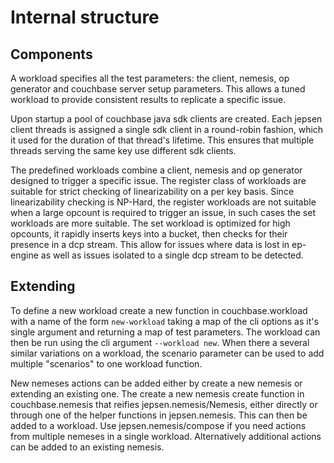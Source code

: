 # Internal structure

## Components

A workload specifies all the test parameters: the client, nemesis, op generator and couchbase server setup parameters. This allows a tuned workload to provide consistent results to replicate a specific issue.

Upon startup a pool of couchbase java sdk clients are created. Each jepsen client threads is assigned a single sdk client in a round-robin fashion, which it used for the duration of that thread's lifetime. This ensures that multiple threads serving the same key use different sdk clients.

The predefined workloads combine a client, nemesis and op generator designed to trigger a specific issue. The register class of workloads are suitable for strict checking of linearizability on a per key basis. Since linearizability checking is NP-Hard, the register workloads are not suitable when a large opcount is required to trigger an issue, in such cases the set workloads are more suitable. The set workload is optimized for high opcounts, it rapidly inserts keys into a bucket, then checks for their presence in a dcp stream. This allow for issues where data is lost in ep-engine as well as issues isolated to a single dcp stream to be detected.

## Extending

To define a new workload create a new function in couchbase.workload with a name of the form `new-workload` taking a map of the cli options as it's single argument and returning a map of test parameters. The workload can then be run using the cli argument `--workload new`. When there a several similar variations on a workload, the scenario parameter can be used to add multiple "scenarios" to one workload function.

New nemeses actions can be added either by create a new nemesis or extending an existing one. The create a new nemesis create function in couchbase.nemesis that reifies jepsen.nemesis/Nemesis, either directly or through one of the helper functions in jepsen.nemesis. This can then be added to a workload. Use jepsen.nemesis/compose if you need actions from multiple nemeses in a single workload. Alternatively additional actions can be added to an existing nemesis.
